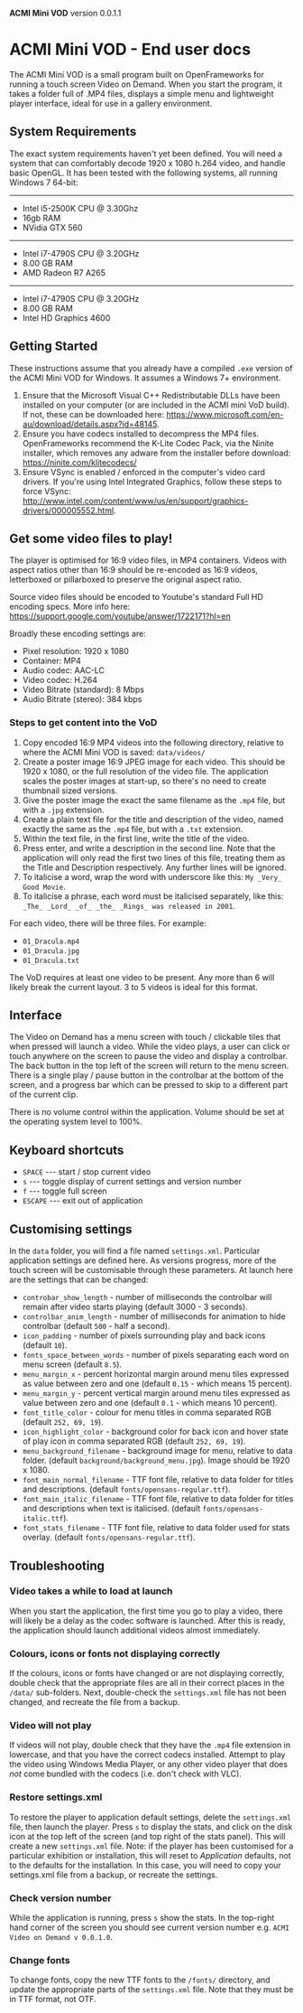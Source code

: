 **ACMI Mini VOD** version 0.0.1.1

# ACMI Mini VOD - End user docs

The ACMI Mini VOD is a small program built on OpenFrameworks for running a touch screen Video on Demand. When you start the program, it takes a folder full of .MP4 files, displays a simple menu and lightweight player interface, ideal for use in a gallery environment.

## System Requirements

The exact system requirements haven't yet been defined. You will need a system that can comfortably decode 1920 x 1080 h.264 video, and handle basic OpenGL. It has been tested with the following systems, all running Windows 7 64-bit:

***
- Intel i5-2500K CPU @ 3.30Ghz
- 16gb RAM
- NVidia GTX 560

***
- Intel i7-4790S CPU @ 3.20GHz
- 8.00 GB RAM
- AMD Radeon R7 A265

***
- Intel i7-4790S CPU @ 3.20GHz
- 8.00 GB RAM
- Intel HD Graphics 4600

## Getting Started

These instructions assume that you already have a compiled `.exe` version of the ACMI Mini VOD for Windows. It assumes a Windows 7+ environment.

1.	Ensure that the Microsoft Visual C++ Redistributable DLLs have been installed on your computer (or are included in the ACMI mini VoD build). If not, these can be downloaded here: https://www.microsoft.com/en-au/download/details.aspx?id=48145.
2.	Ensure you have codecs installed to decompress the MP4 files. OpenFrameworks recommend the K-Lite Codec Pack, via the Ninite installer, which removes any adware from the installer before download: https://ninite.com/klitecodecs/
3.	Ensure VSync is enabled / enforced in the computer's video card drivers. If you're using Intel Integrated Graphics, follow these steps to force VSync: http://www.intel.com/content/www/us/en/support/graphics-drivers/000005552.html.

## Get some video files to play!

The player is optimised for 16:9 video files, in MP4 containers. Videos with aspect ratios other than 16:9 should be re-encoded as 16:9 videos, letterboxed or pillarboxed to preserve the original aspect ratio.

Source video files should be encoded to Youtube's standard Full HD encoding specs. More info here: https://support.google.com/youtube/answer/1722171?hl=en

Broadly these encoding settings are:

-	Pixel resolution: 1920 x 1080
-	Container: MP4
-	Audio codec: AAC-LC
-	Video codec: H.264
-	Video Bitrate (standard): 8 Mbps
-	Audio Bitrate (stereo): 384 kbps

### Steps to get content into the VoD

1. Copy encoded 16:9 MP4 videos into the following directory, relative to where the ACMI Mini VOD is saved: `data/videos/`
2. Create a poster image 16:9 JPEG image for each video. This should be 1920 x 1080, or the full resolution of the video file. The application scales the poster images at start-up, so there's no need to create thumbnail sized versions.
3. Give the poster image the exact the same filename as the `.mp4` file, but with a `.jpg` extension.
4. Create a plain text file for the title and description of the video, named exactly the same as the `.mp4` file, but with a `.txt` extension.
5. Within the text file, in the first line, write the title of the video.
6. Press enter, and write a description in the second line. Note that the application will only read the first two lines of this file, treating them as the Title and Description respectively. Any further lines will be ignored.
7. To italicise a word, wrap the word with underscore like this: `My _Very_ Good Movie`.
8. To italicise a phrase, each word must be italicised separately, like this: `_The_ _Lord_ _of_ _the_ _Rings_ was released in 2001`.

For each video, there will be three files. For example:

- `01_Dracula.mp4`
- `01_Dracula.jpg`
- `01_Dracula.txt`

The VoD requires at least one video to be present. Any more than 6 will likely break the current layout. 3 to 5 videos is ideal for this format.

## Interface

The Video on Demand has a menu screen with touch / clickable tiles that when pressed will launch a video. While the video plays, a user can click or touch anywhere on the screen to pause the video and display a controlbar. The back button in the top left of the screen will return to the menu screen. There is a single play / pause button in the controlbar at the bottom of the screen, and a progress bar which can be pressed to skip to a different part of the current clip.

There is no volume control within the application. Volume should be set at the operating system level to 100%.

## Keyboard shortcuts

- `SPACE` --- start / stop current video
- `s` --- toggle display of current settings and version number
- `f` --- toggle full screen
- `ESCAPE` --- exit out of application

## Customising settings

In the `data` folder, you will find a file named `settings.xml`. Particular application settings are defined here. As versions progress, more of the touch screen will be customisable through these parameters. At launch here are the settings that can be changed:

-	`controbar_show_length` - number of milliseconds the controlbar will remain after video starts playing (default 3000 - 3 seconds).
-	`controlbar_anim_length` - number of milliseconds for animation to hide controlbar (default `500` - half a second).
-	`icon_padding` - number of pixels surrounding play and back icons (default `10`).
-	`fonts_space_between_words` - number of pixels separating each word on menu screen (default `8.5`).
-	`menu_margin_x` - percent horizontal margin around menu tiles expressed as value between zero and one (default `0.15` - which means 15 percent).
-	`menu_margin_y` - percent vertical margin around menu tiles expressed as value between zero and one (default `0.1` - which means 10 percent).
-	`font_title_color` - colour for menu titles in comma separated RGB (default `252, 69, 19`).
-	`icon_highlight_color` - background color for back icon and hover state of play icon in comma separated RGB (default `252, 69, 19`).
-	`menu_background_filename` - background image for menu, relative to data folder. (default `background/background_menu.jpg`). Image should be 1920 x 1080.
-	`font_main_normal_filename` - TTF font file, relative to data folder for titles and descriptions. (default `fonts/opensans-regular.ttf`).
-	`font_main_italic_filename` - TTF font file, relative to data folder for titles and descriptions when text is italicised. (default `fonts/opensans-italic.ttf`).
-	`font_stats_filename` - TTF font file, relative to data folder used for stats overlay. (default `fonts/opensans-regular.ttf`).

## Troubleshooting

### Video takes a while to load at launch
When you start the application, the first time you go to play a video, there will likely be a delay as the codec software is launched. After this is ready, the application should launch additional videos almost immediately.

### Colours, icons or fonts not displaying correctly
If the colours, icons or fonts have changed or are not displaying correctly, double check that the appropriate files are all in their correct places in the `/data/` sub-folders. Next, double-check the `settings.xml` file has not been changed, and recreate the file from a backup.

### Video will not play
If videos will not play, double check that they have the `.mp4` file extension in lowercase, and that you have the correct codecs installed. Attempt to play the video using Windows Media Player, or any other video player that does _not_ come bundled with the codecs (i.e. don't check with VLC).

### Restore settings.xml
To restore the player to application default settings, delete the `settings.xml` file, then launch the player. Press `s` to display the stats, and click on the disk icon at the top left of the screen (and top right of the stats panel). This will create a new `settings.xml` file. Note: if the player has been customised for a particular exhibition or installation, this will reset to _Application_ defaults, not to the defaults for the installation. In this case, you will need to copy your settings.xml file from a backup, or recreate the settings.

### Check version number
While the application is running, press `s` show the stats. In the top-right hand corner of the screen you should see current version number e.g. `ACMI Video on Demand v 0.0.1.0`.

### Change fonts
To change fonts, copy the new TTF fonts to the `/fonts/` directory, and update the appropriate parts of the `settings.xml` file. Note that they must be in TTF format, not OTF.

